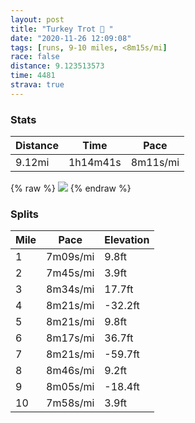 ```yaml
---
layout: post
title: "Turkey Trot 🦃 "
date: "2020-11-26 12:09:08"
tags: [runs, 9-10 miles, <8m15s/mi]
race: false
distance: 9.123513573
time: 4481
strava: true
---
```


### Stats

| Distance | Time | Pace |
|----------|------|------|
|9.12mi|1h14m41s|8m11s/mi|

{% raw %}
<img src='https://maps.googleapis.com/maps/api/staticmap?maptype=roadmap&path=enc:wgwwFnfsbM\q@pBFzAaAcA_ASc@yBoAFk@TQ@OdA_Ah@cBXy@d@w@K[i@c@Pc@n@@m@UCMFBFOGM^\N?c@uBs@u@G[eA_@sA_AEi@cDwBwBo@]YxAx@m@aACWs@_@uA[cC_BgCy@uAkAKSiAm@uAg@qA{@iDgAoAkAGNc@KsB_ByAm@m@e@{B}CoBeAYi@VK_E}AyCuB_Bi@Y[Kq@Yu@Cq@F{@ZqBx@kCFs@MiBDg@t@uAv@_CLy@AaBSm@c@g@eI}DkCgDW{@IoBJ}@f@kA\qAKcBmAcCkAcA{As@o@s@q@sAu@qBUY{@o@cBs@i@GaBHeA|@cADc@KkDyC_AgCy@oAw@YkAVcCeAyCk@iDqByA}AmAuBoCuAo@EeCkB_AeAkAgGTaCBaAQeBQ_@qA{@u@}@iEqCs@YkGmEu@YoDoC_Bc@}@s@uCG{DSoB~AgANq@McAc@qBwAoC{CeBqCa@a@m@]}@AmBP{Di@iAc@aAgAmA_DW[MCs@R_@ZKXAn@Jz@v@dBT~@Cl@Qd@q@l@m@De@[gC{CwCmB[IYBoBx@_@`Aa@n@u@p@k@xABv@SbAAvCCTKN@x@B^Vj@`@d@~@Rp@KPONWn@sDR[x@i@tBA~Bs@v@Jb@Tz@|@Zl@n@dBNfAf@lBZ`@fBh@`A~@j@jBx@xD`A`Bv@r@nEfBpBfAzAvBv@tBr@n@jAXrCQ~@j@d@hAlAjFrAjCr@|@tAdArBr@hCOnEmApAJ|EjEh@|@x@pB|@|@dAVjDQ~@VxAbBtCjFhCbChArA|CbGx@`AbBt@pAAlFg@~AV\Vn@pAr@~CVh@h@d@z@p@pAl@|ErA~B~A`@d@~CnFlB|B`CxBfAh@f@FVN\pAf@|@ZfA?p@WfAHZz@hAl@LJIDe@bAfAh@`A\Nd@`A^b@h@PDSb@j@TCxDhBd@n@DKRAlAl@Y_@H@Qi@N@~DtDbBhCz@XHl@zAp@bBjBf@T^IbCh@`@d@x@d@BHEBLEvCpBfBv@pAnAp@dA~C|At@fBzAp@r@|@nAfAFAEOXXCUF?hApAzAj@\^Dh@NN`@Di@z@Ob@KHCHTfAe@bBk@rANr@HrC[t@Ap@]bBYn@_@d@&key=AIzaSyC1MId7bFpkLXNAaYhBSTb8jLyiSqzbDtM&size=800x800&markers=color:yellow|label:S|40.7566,-73.99544&markers=color:green|label:F|40.75596000000005,-73.99641'>
{% endraw %}

### Splits

| Mile | Pace | Elevation |
|------|------|-----------|
|1|7m09s/mi|9.8ft|
|2|7m45s/mi|3.9ft|
|3|8m34s/mi|17.7ft|
|4|8m21s/mi|-32.2ft|
|5|8m21s/mi|9.8ft|
|6|8m17s/mi|36.7ft|
|7|8m21s/mi|-59.7ft|
|8|8m46s/mi|9.2ft|
|9|8m05s/mi|-18.4ft|
|10|7m58s/mi|3.9ft|
